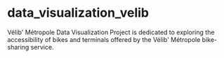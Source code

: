 # data_visualization_velib
Vélib' Métropole Data Visualization Project is dedicated to exploring the accessibility of bikes and terminals offered by the Vélib' Métropole bike-sharing service.
